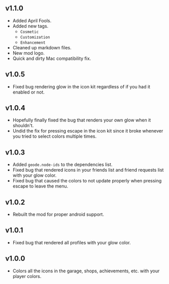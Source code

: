 ## v1.1.0
- Added April Fools.
- Added new tags.
  - `Cosmetic`
  - `Customization`
  - `Enhancement`
- Cleaned up markdown files.
- New mod logo.
- Quick and dirty Mac compatibility fix.

## v1.0.5
- Fixed bug rendering glow in the icon kit regardless of if you had it enabled or not.

## v1.0.4
- Hopefully finally fixed the bug that renders your own glow when it shouldn't.
- Undid the fix for pressing escape in the icon kit since it broke whenever you tried to select colors multiple times.

## v1.0.3
- Added `geode.node-ids` to the dependencies list.
- Fixed bug that rendered icons in your friends list and friend requests list with your glow color.
- Fixed bug that caused the colors to not update properly when pressing escape to leave the menu.

## v1.0.2
- Rebuilt the mod for proper android support.

## v1.0.1
- Fixed bug that rendered all profiles with your glow color.

## v1.0.0
- Colors all the icons in the garage, shops, achievements, etc. with your player colors.
